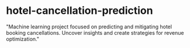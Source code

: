 # hotel-cancellation-prediction
"Machine learning project focused on predicting and mitigating hotel booking cancellations. Uncover insights and create strategies for revenue optimization."
